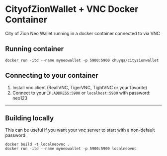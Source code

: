 # CityofZionWallet + VNC Docker Container
City of Zion Neo Wallet running in a docker container connected to via VNC


## Running container
```
docker run -itd --name myneowallet -p 5900:5900 chuyqa/cityzionwallet

```

## Connecting to your container
1. Install vnc client (ReallVNC, TigerVNC, TightVNC or your favorite)
2. Connect to your `IP.ADDRESS:5900` or `localhost:5900` with password: neo123

---

## Building locally
This can be useful if you want your vnc server to start with a non-default password
```
docker build -t localneovnc .
docker run -itd --name myneowallet -p 5900:5900 localneovnc
```
